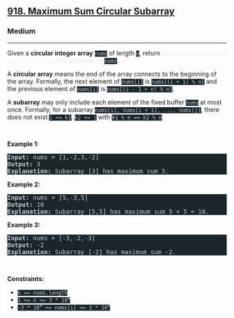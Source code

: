 <h2><a href="https://leetcode.com/problems/maximum-sum-circular-subarray/">918. Maximum Sum Circular Subarray</a></h2><h3>Medium</h3><hr><div><p>Given a <strong>circular integer array</strong> <code style="background-color: rgb(27, 38, 43) !important; color: rgb(194, 207, 213) !important;">nums</code> of length <code style="background-color: rgb(27, 38, 43) !important; color: rgb(194, 207, 213) !important;">n</code>, return <em style="color: rgb(234, 238, 241) !important;">the maximum possible sum of a non-empty <strong>subarray</strong> of </em><code style="background-color: rgb(27, 38, 43) !important; color: rgb(194, 207, 213) !important;">nums</code>.</p>

<p>A <strong>circular array</strong> means the end of the array connects to the beginning of the array. Formally, the next element of <code style="background-color: rgb(27, 38, 43) !important; color: rgb(194, 207, 213) !important;">nums[i]</code> is <code style="background-color: rgb(27, 38, 43) !important; color: rgb(194, 207, 213) !important;">nums[(i + 1) % n]</code> and the previous element of <code style="background-color: rgb(27, 38, 43) !important; color: rgb(194, 207, 213) !important;">nums[i]</code> is <code style="background-color: rgb(27, 38, 43) !important; color: rgb(194, 207, 213) !important;">nums[(i - 1 + n) % n]</code>.</p>

<p>A <strong>subarray</strong> may only include each element of the fixed buffer <code style="background-color: rgb(27, 38, 43) !important; color: rgb(194, 207, 213) !important;">nums</code> at most once. Formally, for a subarray <code style="background-color: rgb(27, 38, 43) !important; color: rgb(194, 207, 213) !important;">nums[i], nums[i + 1], ..., nums[j]</code>, there does not exist <code style="background-color: rgb(27, 38, 43) !important; color: rgb(194, 207, 213) !important;">i &lt;= k1</code>, <code style="background-color: rgb(27, 38, 43) !important; color: rgb(194, 207, 213) !important;">k2 &lt;= j</code> with <code style="background-color: rgb(27, 38, 43) !important; color: rgb(194, 207, 213) !important;">k1 % n == k2 % n</code>.</p>

<p>&nbsp;</p>
<p><strong>Example 1:</strong></p>

<pre style="background-color: rgb(27, 38, 43) !important; color: rgb(194, 207, 213) !important;"><strong>Input:</strong> nums = [1,-2,3,-2]
<strong>Output:</strong> 3
<strong>Explanation:</strong> Subarray [3] has maximum sum 3.
</pre>

<p><strong>Example 2:</strong></p>

<pre style="background-color: rgb(27, 38, 43) !important; color: rgb(194, 207, 213) !important;"><strong>Input:</strong> nums = [5,-3,5]
<strong>Output:</strong> 10
<strong>Explanation:</strong> Subarray [5,5] has maximum sum 5 + 5 = 10.
</pre>

<p><strong>Example 3:</strong></p>

<pre style="background-color: rgb(27, 38, 43) !important; color: rgb(194, 207, 213) !important;"><strong>Input:</strong> nums = [-3,-2,-3]
<strong>Output:</strong> -2
<strong>Explanation:</strong> Subarray [-2] has maximum sum -2.
</pre>

<p>&nbsp;</p>
<p><strong>Constraints:</strong></p>

<ul>
	<li><code style="background-color: rgb(27, 38, 43) !important; color: rgb(194, 207, 213) !important;">n == nums.length</code></li>
	<li><code style="background-color: rgb(27, 38, 43) !important; color: rgb(194, 207, 213) !important;">1 &lt;= n &lt;= 3 * 10<sup>4</sup></code></li>
	<li><code style="background-color: rgb(27, 38, 43) !important; color: rgb(194, 207, 213) !important;">-3 * 10<sup>4</sup> &lt;= nums[i] &lt;= 3 * 10<sup>4</sup></code></li>
</ul>
</div>
